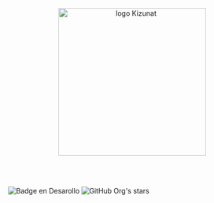 <div align="center">
  <img src="https://github.com/user-attachments/assets/5c21e032-24e0-4f91-b9fc-c11be4dfa20d" alt="logo Kizunat" width="300"/>
</div>
<br>
<br>


##
![Badge en Desarollo](https://img.shields.io/badge/STATUS-EN%20DESAROLLO-green) ![GitHub Org's stars](https://img.shields.io/github/stars/AlejandroEleazar/Kizunat?style=social)
